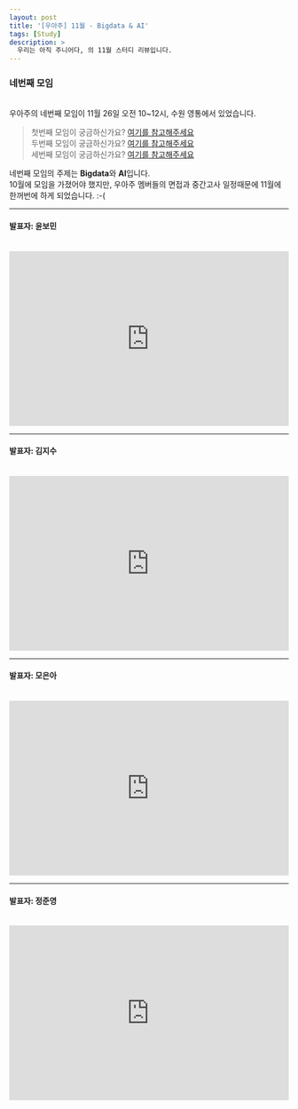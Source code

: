 ```yaml
---
layout: post
title: '[우아주] 11월 - Bigdata & AI'
tags: [Study]
description: >
  우리는 아직 주니어다, 의 11월 스터디 리뷰입니다.  
---
```


### 네번째 모임  

<br/>
우아주의 네번째 모임이 11월 26일 오전 10~12시, 수원 영통에서 있었습니다.  

> 첫번째 모임이 궁금하신가요? [여기를 참고해주세요](https://sauber92.github.io/2017/07/17/wooajoo/)  
> 두번째 모임이 궁금하신가요? [여기를 참고해주세요](https://sauber92.github.io/2017/08/31/wooajoo/)  
> 세번째 모임이 궁금하신가요? [여기를 참고해주세요](https://sauber92.github.io/2017/10/11/wooajoo/)

네번째 모임의 주제는 **Bigdata**와 **AI**입니다.  
10월에 모임을 가졌어야 했지만, 우아주 멤버들의 면접과 중간고사 일정때문에 11월에 한꺼번에 하게 되었습니다. :-(  


***

#### 발표자: 윤보민  
<br/>
<div>
<iframe width="100%" height="315" src="https://www.youtube.com/embed/z6LdIZPdwvY" frameborder="0" gesture="media" allow="encrypted-media" allowfullscreen></iframe>  
</div>  

***

#### 발표자: 김지수  
<br/>
<div>
<iframe width="100%" height="315" src="https://www.youtube.com/embed/z5JzftZGXlU" frameborder="0" gesture="media" allow="encrypted-media" allowfullscreen></iframe>  
</div>  

***

#### 발표자: 모은아  
<br/>
<div>
<iframe width="100%" height="315" src="https://www.youtube.com/embed/EhfPSlH7MpM" frameborder="0" gesture="media" allow="encrypted-media" allowfullscreen></iframe>  
</div>  

***

#### 발표자: 정준영  
<br/>
<div>
<iframe width="100%" height="315" src="https://www.youtube.com/embed/3Vu3S2moRig" frameborder="0" gesture="media" allow="encrypted-media" allowfullscreen></iframe>  
</div> 
